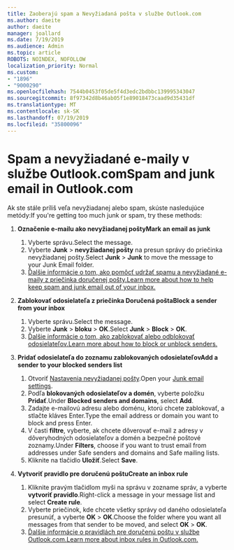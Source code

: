 ```yaml
---
title: Zaoberajú spam a Nevyžiadaná pošta v službe Outlook.com
ms.author: daeite
author: daeite
manager: joallard
ms.date: 7/19/2019
ms.audience: Admin
ms.topic: article
ROBOTS: NOINDEX, NOFOLLOW
localization_priority: Normal
ms.custom:
- "1896"
- "9000290"
ms.openlocfilehash: 7544b0453f05de5f4d3edc2bdbbc139995343047
ms.sourcegitcommit: 8f97342d8b46ab05f1e89018473caad9d35431df
ms.translationtype: MT
ms.contentlocale: sk-SK
ms.lasthandoff: 07/19/2019
ms.locfileid: "35800096"
---
```

# <a name="spam-and-junk-email-in-outlookcom"></a><span data-ttu-id="cb913-102">Spam a nevyžiadané e-maily v službe Outlook.com</span><span class="sxs-lookup"><span data-stu-id="cb913-102">Spam and junk email in Outlook.com</span></span>

<span data-ttu-id="cb913-103">Ak ste stále príliš veľa nevyžiadanej alebo spam, skúste nasledujúce metódy:</span><span class="sxs-lookup"><span data-stu-id="cb913-103">If you're getting too much junk or spam, try these methods:</span></span>

1. <span data-ttu-id="cb913-104">**Označenie e-mailu ako nevyžiadanej pošty**</span><span class="sxs-lookup"><span data-stu-id="cb913-104">**Mark an email as junk**</span></span>
    1. <span data-ttu-id="cb913-105">Vyberte správu.</span><span class="sxs-lookup"><span data-stu-id="cb913-105">Select the message.</span></span>
    1. <span data-ttu-id="cb913-106">Vyberte **Junk** > **nevyžiadanej pošty** na presun správy do priečinka nevyžiadanej pošty.</span><span class="sxs-lookup"><span data-stu-id="cb913-106">Select **Junk** > **Junk** to move the message to your Junk Email folder.</span></span>
    1. [<span data-ttu-id="cb913-107">Ďalšie informácie o tom, ako pomôcť udržať spamu a nevyžiadané e-maily z priečinka doručenej pošty.</span><span class="sxs-lookup"><span data-stu-id="cb913-107">Learn more about how to help keep spam and junk email out of your inbox.</span></span>](https://support.office.com/article/a3ece97b-82f8-4a5e-9ac3-e92fa6427ae4?wt.mc_id=Office_Outlook_com_Alchemy)

1. <span data-ttu-id="cb913-108">**Zablokovať odosielateľa z priečinka Doručená pošta**</span><span class="sxs-lookup"><span data-stu-id="cb913-108">**Block a sender from your inbox**</span></span>
    1. <span data-ttu-id="cb913-109">Vyberte správu.</span><span class="sxs-lookup"><span data-stu-id="cb913-109">Select the message.</span></span>
    1. <span data-ttu-id="cb913-110">Vyberte **Junk** > **bloku** > **OK**.</span><span class="sxs-lookup"><span data-stu-id="cb913-110">Select **Junk** > **Block** > **OK**.</span></span>
    1. [<span data-ttu-id="cb913-111">Ďalšie informácie o tom, ako zablokovať alebo odblokovať odosielateľov.</span><span class="sxs-lookup"><span data-stu-id="cb913-111">Learn more about how to block or unblock senders.</span></span>](https://support.office.com/article/afba1c94-77bb-4f50-8b85-057cf52f4d5e?wt.mc_id=Office_Outlook_com_Alchemy)

1. <span data-ttu-id="cb913-112">**Pridať odosielateľa do zoznamu zablokovaných odosielateľov**</span><span class="sxs-lookup"><span data-stu-id="cb913-112">**Add a sender to your blocked senders list**</span></span>
    1. <span data-ttu-id="cb913-113">Otvoriť [Nastavenia nevyžiadanej pošty](https://outlook.live.com/mail/options/mail/junkEmail/blockedSendersAndDomainsV2).</span><span class="sxs-lookup"><span data-stu-id="cb913-113">Open your [Junk email settings](https://outlook.live.com/mail/options/mail/junkEmail/blockedSendersAndDomainsV2).</span></span>
    1. <span data-ttu-id="cb913-114">Podľa **blokovaných odosielateľov a domén**, vyberte položku **Pridať**.</span><span class="sxs-lookup"><span data-stu-id="cb913-114">Under **Blocked senders and domains**, select **Add**.</span></span>
    1. <span data-ttu-id="cb913-115">Zadajte e-mailovú adresu alebo doménu, ktorú chcete zablokovať, a stlačte kláves Enter.</span><span class="sxs-lookup"><span data-stu-id="cb913-115">Type the email address or domain you want to block and press Enter.</span></span>
    1. <span data-ttu-id="cb913-116">V časti **filtre**, vyberte, ak chcete dôverovať e-mail z adresy v dôveryhodných odosielateľov a domén a bezpečné poštové zoznamy.</span><span class="sxs-lookup"><span data-stu-id="cb913-116">Under **Filters**, choose if you want to trust email from addresses under Safe senders and domains and Safe mailing lists.</span></span>
    1. <span data-ttu-id="cb913-117">Kliknite na tlačidlo **Uložiť**.</span><span class="sxs-lookup"><span data-stu-id="cb913-117">Select **Save**.</span></span>

1. <span data-ttu-id="cb913-118">**Vytvoriť pravidlo pre doručenú poštu**</span><span class="sxs-lookup"><span data-stu-id="cb913-118">**Create an inbox rule**</span></span>
    1. <span data-ttu-id="cb913-119">Kliknite pravým tlačidlom myši na správu v zozname správ, a vyberte **vytvoriť pravidlo**.</span><span class="sxs-lookup"><span data-stu-id="cb913-119">Right-click a message in your message list and select **Create rule**.</span></span>
    1. <span data-ttu-id="cb913-120">Vyberte priečinok, kde chcete všetky správy od daného odosielateľa presunúť, a vyberte **OK** > **OK**.</span><span class="sxs-lookup"><span data-stu-id="cb913-120">Choose the folder where you want all messages from that sender to be moved, and select **OK** > **OK**.</span></span>
    1. [<span data-ttu-id="cb913-121">Ďalšie informácie o pravidlách pre doručenú poštu v službe Outlook.com.</span><span class="sxs-lookup"><span data-stu-id="cb913-121">Learn more about inbox rules in Outlook.com.</span></span>](https://support.office.com/article/4b094371-a5d7-49bd-8b1b-4e4896a7cc5d?wt.mc_id=Office_Outlook_com_Alchemy)